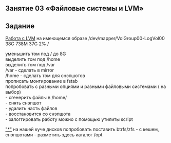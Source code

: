 ## Занятие 03 «Файловые системы и LVM»
## Задание
[Работа с LVM](https://github.com/AlexeyKoGit/OtusLinuxAdmin/tree/master/03/homework "Основное задание")
на имеющемся образе
/dev/mapper/VolGroup00-LogVol00 38G 738M 37G 2% /  

уменьшить том под / до 8G  
выделить том под /home  
выделить том под /var  
/var - сделать в mirror  
/home - сделать том для снэпшотов  
прописать монтирование в fstab  
попробовать с разными опциями и разными файловыми системами ( на выбор)  
\- сгенерить файлы в /home/  
\- снять снэпшот  
\- удалить часть файлов  
\- восстановится со снэпшота  
\- залоггировать работу можно с помощью утилиты script  

["*"](https://github.com/AlexeyKoGit/OtusLinuxAdmin/tree/master/03/homework_s "Задание со (*)") на нашей куче дисков попробовать поставить btrfs/zfs - с кешем, снэпшотами - разметить здесь каталог /opt

